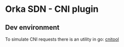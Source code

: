 # Orka SDN - CNI plugin

## Dev environment

To simulate CNI requests there is an utility in go: [cnitool](https://github.com/containernetworking/cni/tree/main/cnitool)
